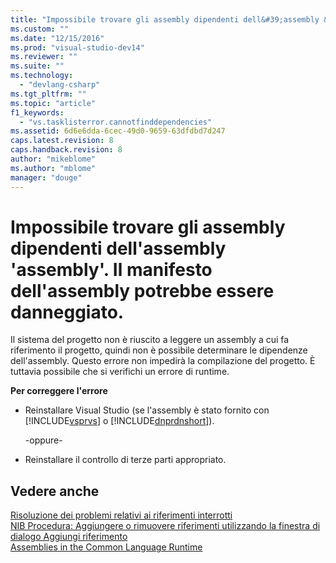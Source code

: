 ```yaml
---
title: "Impossibile trovare gli assembly dipendenti dell&#39;assembly &#39;assembly&#39;. Il manifesto dell&#39;assembly potrebbe essere danneggiato. | Microsoft Docs"
ms.custom: ""
ms.date: "12/15/2016"
ms.prod: "visual-studio-dev14"
ms.reviewer: ""
ms.suite: ""
ms.technology: 
  - "devlang-csharp"
ms.tgt_pltfrm: ""
ms.topic: "article"
f1_keywords: 
  - "vs.tasklisterror.cannotfinddependencies"
ms.assetid: 6d6e6dda-6cec-49d0-9659-63dfdbd7d247
caps.latest.revision: 8
caps.handback.revision: 8
author: "mikeblome"
ms.author: "mblome"
manager: "douge"
---
```

# Impossibile trovare gli assembly dipendenti dell&#39;assembly &#39;assembly&#39;. Il manifesto dell&#39;assembly potrebbe essere danneggiato.
Il sistema del progetto non è riuscito a leggere un assembly a cui fa riferimento il progetto, quindi non è possibile determinare le dipendenze dell'assembly. Questo errore non impedirà la compilazione del progetto. È tuttavia possibile che si verifichi un errore di runtime.  
  
 **Per correggere l'errore**  
  
-   Reinstallare Visual Studio \(se l'assembly è stato fornito con [!INCLUDE[vsprvs](../code-quality/includes/vsprvs_md.md)] o [!INCLUDE[dnprdnshort](../code-quality/includes/dnprdnshort_md.md)]\).  
  
     \-oppure\-  
  
-   Reinstallare il controllo di terze parti appropriato.  
  
## Vedere anche  
 [Risoluzione dei problemi relativi ai riferimenti interrotti](../ide/troubleshooting-broken-references.md)   
 [NIB Procedura: Aggiungere o rimuovere riferimenti utilizzando la finestra di dialogo Aggiungi riferimento](http://msdn.microsoft.com/it-it/3bd75d61-f00c-47c0-86a2-dd1f20e231c9)   
 [Assemblies in the Common Language Runtime](http://msdn.microsoft.com/it-it/33a0bc6a-6bb3-44c7-ada7-4a046e8c0945)